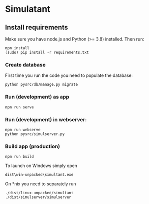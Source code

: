 # Simulatant

## Install requirements
Make sure you have node.js and Python (>= 3.8) installed. Then run:
```
npm install
(sudo) pip install -r requirements.txt
```

### Create database
First time you run the code you need to populate the database:
```
python pysrc/db/manage.py migrate
```

### Run (development) as app
```
npm run serve
```

### Run (development) in webserver:
```
npm run webserve
python pysrc/simulserver.py
```

### Build app (production)
```
npm run build
```
To launch on Windows simply open
```
dist\win-unpacked\simultant.exe
```
On *nix you need to separately run
```
./dist/linux-unpacked/simultant
./dist/simulserver/simulserver
```
